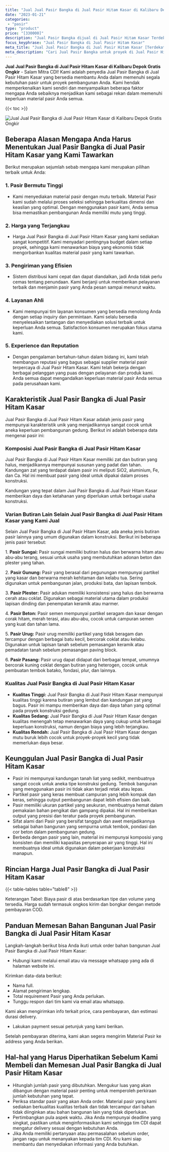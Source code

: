```yaml
---
title: "Jual Jual Pasir Bangka di Jual Pasir Hitam Kasar di Kalibaru Depok Gratis Ongkir"
date: "2023-01-21"
categories:
 - "pasir"
type: "product"
price: "[330000]"
description: "Jual Pasir Bangka dijual di Jual Pasir Hitam Kasar Terdekat. Jual Pasir Bangka ini sering dipakai dalam proyek konstruksi sebagai bahan campuran yang terpilih dan bersih. Kontak kami untuk mendapatkan informasi lebih lanjut."
focus_keyphrase: "Jual Pasir Bangka di Jual Pasir Hitam Kasar"
meta_title: "Jual Jual Pasir Bangka di Jual Pasir Hitam Kasar [Terdekat] - CDI"
meta_description: "Cari Jual Pasir Bangka untuk proyek di Jual Pasir Hitam Kasar? Kami menawarkan Jual Pasir Bangka berkualitas untuk material adukan. Segera dapatkan penawaran terbaik."
---
```


**Jual Jual Pasir Bangka di Jual Pasir Hitam Kasar di Kalibaru Depok Gratis Ongkir** - Salam Mitra CDI! Kami adalah penyedia Jual Pasir Bangka di Jual Pasir Hitam Kasar yang bersedia membantu Anda dalam memenuhi segala kebutuhan pasir untuk proyek pembangunan Anda. Kami hendak memperkenalkan kami sendiri dan menyampaikan beberapa faktor mengapa Anda sebaiknya menjadikan kami sebagai rekan dalam memenuhi keperluan material pasir Anda semua.

{{< toc >}}

![Jual Jual Pasir Bangka di Jual Pasir Hitam Kasar di Kalibaru Depok Gratis Ongkir](/images/pasir/pasir-bangunan-11.jpg)

## Beberapa Alasan Mengapa Anda Harus Menentukan Jual Pasir Bangka di Jual Pasir Hitam Kasar yang Kami Tawarkan

Berikut merupakan sejumlah sebab mengapa kami merupakan pilihan terbaik untuk Anda:

### 1. Pasir Bermutu Tinggi

*   Kami menyediakan material pasir dengan mutu terbaik. Material Pasir kami sudah melalui proses seleksi sehingga berkualitas dimensi dan keaslian yang optimal. Dengan menggunakan pasir kami, Anda semua bisa memastikan pembangunan Anda memiliki mutu yang tinggi.

### 2. Harga yang Terjangkau

*   Harga Jual Pasir Bangka di Jual Pasir Hitam Kasar yang kami sediakan sangat kompetitif. Kami menyadari pentingnya budget dalam setiap proyek, sehingga kami menawarkan biaya yang ekonomis tidak mengorbankan kualitas material pasir yang kami tawarkan.

### 3. Pengiriman yang Efisien

*   Sistem distribusi kami cepat dan dapat diandalkan, jadi Anda tidak perlu cemas tentang penundaan. Kami berjanji untuk memberikan pelayanan terbaik dan menjamin pasir yang Anda pesan sampai menurut waktu.

### 4. Layanan Ahli

*   Kami mempunyai tim layanan konsumen yang bersedia menolong Anda dengan setiap inquiry dan permintaan. Kami selalu bersedia menyelesaikan tantangan dan menyediakan solusi terbaik untuk keperluan Anda semua. Satisfaction konsumen merupakan fokus utama kami.

### 5. Experience dan Reputation

*   Dengan pengalaman bertahun-tahun dalam bidang ini, kami telah membangun reputasi yang bagus sebagai supplier material pasir terpercaya di Jual Pasir Hitam Kasar. Kami telah bekerja dengan berbagai pelanggan yang puas dengan pelayanan dan produk kami. Anda semua dapat mengandalkan keperluan material pasir Anda semua pada perusahaan kami.

## Karakteristik Jual Pasir Bangka di Jual Pasir Hitam Kasar

Jual Pasir Bangka di Jual Pasir Hitam Kasar adalah jenis pasir yang mempunyai karakteristik unik yang menjadikannya sangat cocok untuk aneka keperluan pembangunan gedung. Berikut ini adalah beberapa data mengenai pasir ini:

### Komposisi Jual Pasir Bangka di Jual Pasir Hitam Kasar

Jual Pasir Bangka di Jual Pasir Hitam Kasar memiliki zat dan butiran yang halus, menjadikannya mempunyai susunan yang padat dan tahan. Kandungan zat yang terdapat dalam pasir ini meliputi SiO2, aluminium, Fe, dan Ca. Hal ini membuat pasir yang ideal untuk dipakai dalam proses konstruksi.

Kandungan yang tepat dalam Jual Pasir Bangka di Jual Pasir Hitam Kasar memberikan daya dan ketahanan yang diperlukan untuk berbagai usaha konstruksi.

### Varian Butiran Lain Selain Jual Pasir Bangka di Jual Pasir Hitam Kasar yang Kami Jual

Selain Jual Pasir Bangka di Jual Pasir Hitam Kasar, ada aneka jenis butiran pasir lainnya yang umum digunakan dalam konstruksi. Berikut ini beberapa jenis pasir tersebut:

1\.  **Pasir Sungai:** Pasir sungai memiliki butiran halus dan berwarna hitam atau abu-abu terang, sesuai untuk usaha yang membutuhkan adonan beton dan plester yang tahan.

2\.  **Pasir Gunung:** Pasir yang berasal dari pegunungan mempunyai partikel yang kasar dan berwarna merah kehitaman dan kelabu tua. Sering digunakan untuk pembangunan jalan, produksi bata, dan lapisan tembok.

3\.  **Pasir Plester:** Pasir adukan memiliki konsistensi yang halus dan berwarna cerah atau coklat. Digunakan sebagai material utama dalam produksi lapisan dinding dan penempatan keramik atau marmer.

4\.  **Pasir Beton:** Pasir semen mempunyai partikel seragam dan kasar dengan corak hitam, merah terasi, atau abu-abu, cocok untuk campuran semen yang kuat dan tahan lama.

5\.  **Pasir Urug:** Pasir urug memiliki partikel yang tidak beragam dan tercampur dengan berbagai batu kecil, bercorak coklat atau kelabu. Digunakan untuk lapisan tanah sebelum pemasangan keramik atau pemadatan tanah sebelum pemasangan paving block.

6\.  **Pasir Pasang:** Pasir urug dapat didapat dari berbagai tempat, umumnya bercorak kuning coklat dengan butiran yang heterogen, cocok untuk pembuatan tembok batako, fondasi, plur, dan lainnya.

### Kualitas Jual Pasir Bangka di Jual Pasir Hitam Kasar

*   **Kualitas Tinggi:** Jual Pasir Bangka di Jual Pasir Hitam Kasar mempunyai kualitas tinggi karena butiran yang lembut dan kandungan zat yang bagus. Pasir ini mampu memberikan daya dan daya tahan yang optimal pada proyek konstruksi gedung.
*   **Kualitas Sedang:** Jual Pasir Bangka di Jual Pasir Hitam Kasar dengan kualitas menengah tetap menawarkan daya yang cukup untuk berbagai keperluan konstruksi, namun dengan biaya yang lebih terjangkau.
*   **Kualitas Rendah:** Jual Pasir Bangka di Jual Pasir Hitam Kasar dengan mutu buruk lebih cocok untuk proyek-proyek kecil yang tidak memerlukan daya besar.

## Keunggulan Jual Pasir Bangka di Jual Pasir Hitam Kasar

*   Pasir ini mempunyai kandungan tanah liat yang sedikit, membuatnya sangat cocok untuk aneka tipe konstruksi gedung. Tembok bangunan yang menggunakan pasir ini tidak akan terjadi retak atau lepas.
*   Partikel pasir yang keras membuat campuran yang lebih kompak dan keras, sehingga output pembangunan dapat lebih efisien dan baik.
*   Pasir memiliki ukuran partikel yang seukuran, membuatnya hemat dalam pemakaian bahan pengikat dan gampang dipakai. Hal ini memberikan output yang presisi dan teratur pada proyek pembangunan.
*   Sifat alami dari Pasir yang bersifat tangguh dan awet menjadikannya sebagai bahan bangunan yang sempurna untuk tembok, pondasi dan cor beton dalam pembangunan gedung.
*   Berbeda dengan pasir yang lain, material ini mempunyai komposisi yang konsisten dan memiliki kapasitas penyerapan air yang tinggi. Hal ini membuatnya ideal untuk digunakan dalam pekerjaan konstruksi manapun.

## Rincian Harga Jual Pasir Bangka di Jual Pasir Hitam Kasar

{{< table-tables table="table8" >}}

Keterangan Tabel: Biaya pasir di atas berdasarkan tipe dan volume yang tersedia. Harga sudah termasuk ongkos kirim dan bongkar dengan metode pembayaran COD.

## Panduan Memesan Bahan Bangunan Jual Pasir Bangka di Jual Pasir Hitam Kasar

Langkah-langkah berikut bisa Anda ikuti untuk order bahan bangunan Jual Pasir Bangka di Jual Pasir Hitam Kasar:

*   Hubungi kami melalui email atau via message whatsapp yang ada di halaman website ini.

Kirimkan data-data berikut:

*   Nama full.
*   Alamat pengiriman lengkap.
*   Total requirement Pasir yang Anda perlukan.
*   Tunggu respon dari tim kami via email atau whatsapp.

Kami akan mengirimkan info terkait price, cara pembayaran, dan estimasi durasi delivery.
*   Lakukan payment sesuai petunjuk yang kami berikan.

Setelah pembayaran diterima, kami akan segera mengirim Material Pasir ke address yang Anda berikan.

## Hal-hal yang Harus Diperhatikan Sebelum Kami Membeli dan Memesan Jual Pasir Bangka di Jual Pasir Hitam Kasar

*   Hitunglah jumlah pasir yang dibutuhkan. Mengukur luas yang akan dibangun dengan material pasir penting untuk memperoleh perkiraan jumlah kebutuhan yang tepat.
*   Periksa standar pasir yang akan Anda order. Material pasir yang kami sediakan berkualitas kualitas terbaik dan tidak tercampur dari bahan tidak diinginkan atau bahan bangunan lain yang tidak diperlukan.
*   Pertimbangkan pula aspek waktu. Jika Anda mempunyai deadline yang singkat, pastikan untuk menginformasikan kami sehingga tim CDI dapat mengatur delivery sesuai dengan kebutuhan Anda.
*   Jika Anda memiliki pertanyaan atau permasalahan sebelum order, jangan ragu untuk menanyakan kepada tim CDI. Kru kami siap membantu dan menyediakan informasi yang Anda butuhkan.